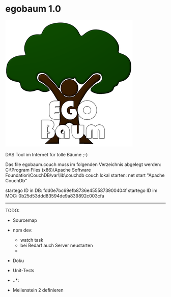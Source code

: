 # egobaum 1.0

![Logo](/Egobaum_small.png "Logo")

DAS Tool im Internet für tolle Bäume ;-)

Das file egobaum.couch muss im folgenden Verzeichnis abgelegt werden: 
C:\Program Files (x86)\Apache Software Foundation\CouchDB\var\lib\couchdb
couch lokal starten: net start "Apache CouchDb"

startego ID in DB: fdd0e7bc69efb8736e4555873900404f
startego ID im MOC: 0b25d53ddd83594de9a839892c003cfa


---------------------------
TODO:
- Sourcemap
- npm dev:
    - watch task
    - bei Bedarf auch Server neustarten
    - 
- Doku
- Unit-Tests
- ..*: 

- Meilenstein 2 definieren